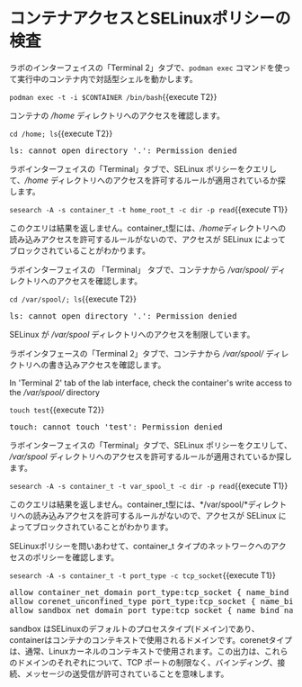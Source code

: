 # コンテナアクセスとSELinuxポリシーの検査

ラボのインターフェイスの「Terminal 2」タブで、`podman exec` コマンドを使って実行中のコンテナ内で対話型シェルを動かします。

`podman exec -t -i $CONTAINER /bin/bash`{{execute T2}}

コンテナの */home* ディレクトリへのアクセスを確認します。

`cd /home; ls`{{execute T2}}

<pre class="file">
ls: cannot open directory '.': Permission denied
</pre>

ラボインターフェイスの「Terminal」タブで、SELinux ポリシーをクエリして、*/home* ディレクトリへのアクセスを許可するルールが適用されているか探します。

`sesearch -A -s container_t -t home_root_t -c dir -p read`{{execute T1}}

このクエリは結果を返しません。container_t型には、*/home*ディレクトリへの読み込みアクセスを許可するルールがないので、アクセスが SELinux によってブロックされていることがわかります。

ラボインターフェイスの 「Terminal」 タブで、コンテナから */var/spool/* ディレクトリへのアクセスを確認します。

`cd /var/spool/; ls`{{execute T2}}

<pre class="file">
ls: cannot open directory '.': Permission denied
</pre>

SELinux が */var/spool* ディレクトリへのアクセスを制限しています。

ラボインタフェースの「Terminal 2」タブで、コンテナから */var/spool/* ディレクトリへの書き込みアクセスを確認します。

In 'Terminal 2' tab of the lab interface, check the container's write access to the */var/spool/* directory

`touch test`{{execute T2}}

<pre class="file">
touch: cannot touch 'test': Permission denied
</pre>

ラボインターフェイスの「Terminal」タブで、SELinux ポリシーをクエリして、 */var/spool* ディレクトリへのアクセスを許可するルールが適用されているか探します。

`sesearch -A -s container_t -t var_spool_t -c dir -p read`{{execute T1}}

このクエリは結果を返しません。container_t型には、*/var/spool/*ディレクトリへの読み込みアクセスを許可するルールがないので、アクセスが SELinux によってブロックされていることがわかります。

SELinuxポリシーを問いあわせて、container_t タイプのネットワークへのアクセスのポリシーを確認します。

`sesearch -A -s container_t -t port_type -c tcp_socket`{{execute T1}}

<pre class="file">
allow container_net_domain port_type:tcp_socket { name_bind name_connect recv_msg send_msg };
allow corenet_unconfined_type port_type:tcp_socket { name_bind name_connect recv_msg send_msg };
allow sandbox_net_domain port_type:tcp_socket { name_bind name_connect recv_msg send_msg };
</pre>


sandbox はSELinuxのデフォルトのプロセスタイプ(ドメイン)であり、containerはコンテナのコンテキストで使用されるドメインです。corenetタイプは、通常、Linuxカーネルのコンテキストで使用されます。この出力は、これらのドメインのそれぞれについて、TCP ポートの制限なく、バインディング、接続、メッセージの送受信が許可されていることを意味します。
